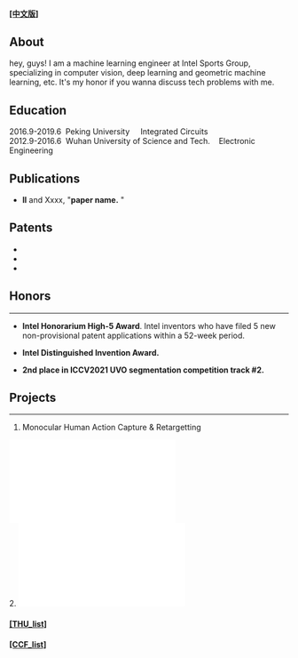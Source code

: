 #### [[中文版]](./index_cn.html)

## About
hey, guys! I am a machine learning engineer at Intel Sports Group, specializing in computer vision, deep learning and geometric machine learning, etc. It's my honor if you wanna discuss tech problems with me. 

## Education
2016.9-2019.6&nbsp;&nbsp;Peking University&nbsp;&nbsp;&nbsp;&nbsp; Integrated Circuits<br>
2012.9-2016.6&nbsp;&nbsp;Wuhan University of Science and Tech.&nbsp;&nbsp;&nbsp;&nbsp;Electronic Engineering


## Publications

* **ll** and Xxxx, "**paper name.** "

## Patents
- 
-
-

##  Honors
------

- **Intel Honorarium High-5 Award**. Intel inventors who have filed 5 new non-provisional patent applications within a 52-week period. 

- **Intel Distinguished Invention Award.**

- **2nd place in ICCV2021 UVO segmentation competition track #2.**

## Projects
------
1. Monocular Human Action Capture & Retargetting
<iframe src="//player.bilibili.com/player.html?aid=720653249&bvid=BV1WQ4y1z7bp&cid=414574687&page=1" scrolling="no" border="0" frameborder="no" framespacing="0" allowfullscreen="true"> </iframe>
<br>
2. 
<iframe src="//player.bilibili.com/player.html?aid=712603111&bvid=BV1tD4y197Gr&cid=247977082&page=1" scrolling="no" border="0" frameborder="no" framespacing="0" allowfullscreen="true"> </iframe>


#### [[THU_list]](./files/THU_paper_list.html)
#### [[CCF_list]](./files/ccf_paper_list.html)
